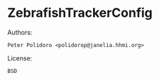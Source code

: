 # ZebrafishTrackerConfig

Authors:

    Peter Polidoro <polidorop@janelia.hhmi.org>

License:

    BSD
